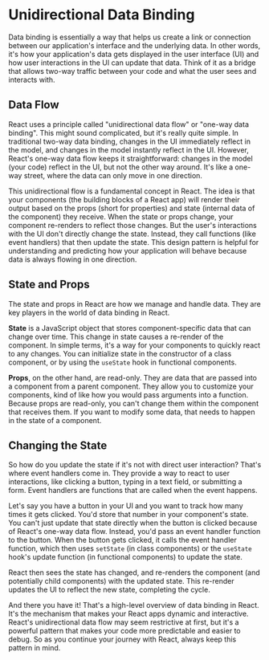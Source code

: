 # Unidirectional Data Binding

Data binding is essentially a way that helps us create a link or connection between our application's interface and the underlying data. In other words, it's how your application's data gets displayed in the user interface (UI) and how user interactions in the UI can update that data. Think of it as a bridge that allows two-way traffic between your code and what the user sees and interacts with.

## Data Flow

React uses a principle called "unidirectional data flow" or "one-way data binding". This might sound complicated, but it's really quite simple. In traditional two-way data binding, changes in the UI immediately reflect in the model, and changes in the model instantly reflect in the UI. However, React's one-way data flow keeps it straightforward: changes in the model (your code) reflect in the UI, but not the other way around. It's like a one-way street, where the data can only move in one direction.

This unidirectional flow is a fundamental concept in React. The idea is that your components (the building blocks of a React app) will render their output based on the props (short for properties) and state (internal data of the component) they receive. When the state or props change, your component re-renders to reflect those changes. But the user's interactions with the UI don't directly change the state. Instead, they call functions (like event handlers) that then update the state. This design pattern is helpful for understanding and predicting how your application will behave because data is always flowing in one direction.

## State and Props

The state and props in React are how we manage and handle data. They are key players in the world of data binding in React.

**State** is a JavaScript object that stores component-specific data that can change over time. This change in state causes a re-render of the component. In simple terms, it's a way for your components to quickly react to any changes. You can initialize state in the constructor of a class component, or by using the `useState` hook in functional components.

**Props**, on the other hand, are read-only. They are data that are passed into a component from a parent component. They allow you to customize your components, kind of like how you would pass arguments into a function. Because props are read-only, you can't change them within the component that receives them. If you want to modify some data, that needs to happen in the state of a component.

## Changing the State

So how do you update the state if it's not with direct user interaction? That's where event handlers come in. They provide a way to react to user interactions, like clicking a button, typing in a text field, or submitting a form. Event handlers are functions that are called when the event happens.

Let's say you have a button in your UI and you want to track how many times it gets clicked. You'd store that number in your component's state. You can't just update that state directly when the button is clicked because of React's one-way data flow. Instead, you'd pass an event handler function to the button. When the button gets clicked, it calls the event handler function, which then uses `setState` (in class components) or the `useState` hook's update function (in functional components) to update the state.

React then sees the state has changed, and re-renders the component (and potentially child components) with the updated state. This re-render updates the UI to reflect the new state, completing the cycle.

And there you have it! That's a high-level overview of data binding in React. It's the mechanism that makes your React apps dynamic and interactive. React's unidirectional data flow may seem restrictive at first, but it's a powerful pattern that makes your code more predictable and easier to debug. So as you continue your journey with React, always keep this pattern in mind.
